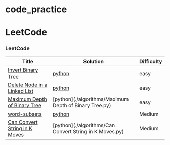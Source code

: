 # code_practice



LeetCode
========

### LeetCode 

| Title | Solution | Difficulty |
| ----- | -------- | ---------- |
|[Invert Binary Tree](https://leetcode.com/problems/invert-binary-tree/) |[python](./algorithms/invert-binary-tree.py)|easy|
|[Delete Node in a Linked List](https://leetcode.com/problems/delete-node-in-a-linked-list/) |[python](./algorithms/delete-node-in-a-linked-list.py)|easy|
|[Maximum Depth of Binary Tree](https://leetcode.com/problems/maximum-depth-of-binary-tree/) |[python](./algorithms/Maximum Depth of Binary Tree.py)|easy|
|[word-subsets](https://leetcode.com/problems/word-subsets/) |[python](./algorithms/word-subsets.py)|Medium|
|[Can Convert String in K Moves](https://leetcode.com/problems/can-convert-string-in-k-moves/) |[python](./algorithms/Can Convert String in K Moves.py)|Medium|
